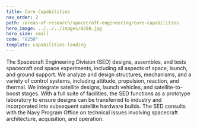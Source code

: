 ```yaml
---
title: Core Capabilities
nav_order: 2
path: /areas-of-research/spacecraft-engineering/core-capabilities
hero_image: ../../../images/8250.jpg
hero_size: small
code: "8250"
template: capabilities-landing
---
```

The Spacecraft Engineering Division (SED) designs, assembles, and tests spacecraft and space experiments, including all aspects of space, launch, and ground support. We analyze and design structures, mechanisms, and a variety of control systems, including attitude, propulsion, reaction, and thermal. We integrate satellite designs, launch vehicles, and satellite-to-boost stages. With a full suite of facilities, the SED functions as a prototype laboratory to ensure designs can be transferred to industry and incorporated into subsequent satellite hardware builds. The SED consults with the Navy Program Office on technical issues involving spacecraft architecture, acquisition, and operation.
